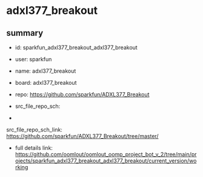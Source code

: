 # adxl377_breakout
 
## summary 
* id: sparkfun_adxl377_breakout_adxl377_breakout
* user: sparkfun
* name: adxl377_breakout
* board: adxl377_breakout
* repo: https://github.com/sparkfun/ADXL377_Breakout



* src_file_repo_sch: 
*
 src_file_repo_sch_link: https://github.com/sparkfun/ADXL377_Breakout/tree/master/
* full details link: https://github.com/oomlout/oomlout_oomp_project_bot_v_2/tree/main/projects/sparkfun_adxl377_breakout_adxl377_breakout/current_version/working  






